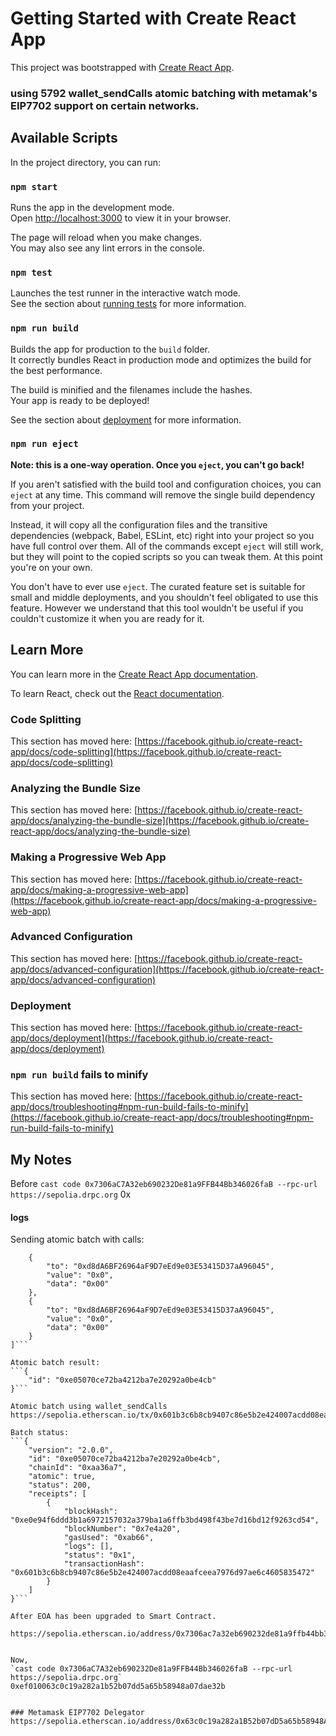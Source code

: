 # Getting Started with Create React App

This project was bootstrapped with [Create React App](https://github.com/facebook/create-react-app).

### using 5792 wallet_sendCalls atomic batching with metamak's EIP7702 support on certain networks.

## Available Scripts

In the project directory, you can run:

### `npm start`

Runs the app in the development mode.\
Open [http://localhost:3000](http://localhost:3000) to view it in your browser.

The page will reload when you make changes.\
You may also see any lint errors in the console.

### `npm test`

Launches the test runner in the interactive watch mode.\
See the section about [running tests](https://facebook.github.io/create-react-app/docs/running-tests) for more information.

### `npm run build`

Builds the app for production to the `build` folder.\
It correctly bundles React in production mode and optimizes the build for the best performance.

The build is minified and the filenames include the hashes.\
Your app is ready to be deployed!

See the section about [deployment](https://facebook.github.io/create-react-app/docs/deployment) for more information.

### `npm run eject`

**Note: this is a one-way operation. Once you `eject`, you can't go back!**

If you aren't satisfied with the build tool and configuration choices, you can `eject` at any time. This command will remove the single build dependency from your project.

Instead, it will copy all the configuration files and the transitive dependencies (webpack, Babel, ESLint, etc) right into your project so you have full control over them. All of the commands except `eject` will still work, but they will point to the copied scripts so you can tweak them. At this point you're on your own.

You don't have to ever use `eject`. The curated feature set is suitable for small and middle deployments, and you shouldn't feel obligated to use this feature. However we understand that this tool wouldn't be useful if you couldn't customize it when you are ready for it.

## Learn More

You can learn more in the [Create React App documentation](https://facebook.github.io/create-react-app/docs/getting-started).

To learn React, check out the [React documentation](https://reactjs.org/).

### Code Splitting

This section has moved here: [https://facebook.github.io/create-react-app/docs/code-splitting](https://facebook.github.io/create-react-app/docs/code-splitting)

### Analyzing the Bundle Size

This section has moved here: [https://facebook.github.io/create-react-app/docs/analyzing-the-bundle-size](https://facebook.github.io/create-react-app/docs/analyzing-the-bundle-size)

### Making a Progressive Web App

This section has moved here: [https://facebook.github.io/create-react-app/docs/making-a-progressive-web-app](https://facebook.github.io/create-react-app/docs/making-a-progressive-web-app)

### Advanced Configuration

This section has moved here: [https://facebook.github.io/create-react-app/docs/advanced-configuration](https://facebook.github.io/create-react-app/docs/advanced-configuration)

### Deployment

This section has moved here: [https://facebook.github.io/create-react-app/docs/deployment](https://facebook.github.io/create-react-app/docs/deployment)

### `npm run build` fails to minify

This section has moved here: [https://facebook.github.io/create-react-app/docs/troubleshooting#npm-run-build-fails-to-minify](https://facebook.github.io/create-react-app/docs/troubleshooting#npm-run-build-fails-to-minify)

## My Notes

Before
`cast code 0x7306aC7A32eb690232De81a9FFB44Bb346026faB --rpc-url https://sepolia.drpc.org`
0x

#### logs

Sending atomic batch with calls: 
```[
    {
        "to": "0xd8dA6BF26964aF9D7eEd9e03E53415D37aA96045",
        "value": "0x0",
        "data": "0x00"
    },
    {
        "to": "0xd8dA6BF26964aF9D7eEd9e03E53415D37aA96045",
        "value": "0x0",
        "data": "0x00"
    }
]```

Atomic batch result:
```{
    "id": "0xe05070ce72ba4212ba7e20292a0be4cb"
}```

Atomic batch using wallet_sendCalls
https://sepolia.etherscan.io/tx/0x601b3c6b8cb9407c86e5b2e424007acdd08eaafceea7976d97ae6c4605835472

Batch status: 
```{
    "version": "2.0.0",
    "id": "0xe05070ce72ba4212ba7e20292a0be4cb",
    "chainId": "0xaa36a7",
    "atomic": true,
    "status": 200,
    "receipts": [
        {
            "blockHash": "0xe0e94f6ddd3b1a6972157032a379ba1a6ffb3bd498f43be7d16bd12f9263cd54",
            "blockNumber": "0x7e4a20",
            "gasUsed": "0xab66",
            "logs": [],
            "status": "0x1",
            "transactionHash": "0x601b3c6b8cb9407c86e5b2e424007acdd08eaafceea7976d97ae6c4605835472"
        }
    ]
}```

After EOA has been upgraded to Smart Contract.

https://sepolia.etherscan.io/address/0x7306ac7a32eb690232de81a9ffb44bb346026fab#authlist7702


Now,
`cast code 0x7306aC7A32eb690232De81a9FFB44Bb346026faB --rpc-url https://sepolia.drpc.org`
0xef010063c0c19a282a1b52b07dd5a65b58948a07dae32b


### Metamask EIP7702 Delegator
https://sepolia.etherscan.io/address/0x63c0c19a282a1B52b07dD5a65b58948A07DAE32B#code
